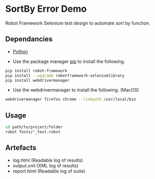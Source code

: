 # SortBy Error Demo

Robot Framework Selenium test design to automate sort by function.

## Dependancies

* [Python](https://www.python.org/downloads/)

* Use the package manager [pip](https://pip.pypa.io/en/stable/) to install the following.

```bash
pip install robot-framework
pip install --upgrade robotframework-seleniumlibrary
pip install webdrivermanager
```

*  Use the webdrivermanager to install the following. (MacOS)

```bash
webdrivermanager firefox chrome --linkpath /usr/local/bin
```

## Usage

```bash
cd path/to/project/folder
robot Tests/*_test.robot
```

## Artefacts 
* log.html (Readable log of results)
* output.xml (XML log of results)
* report.html (Readable log of suite)